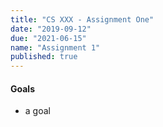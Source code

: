 ```yaml
---
title: "CS XXX - Assignment One"
date: "2019-09-12"
due: "2021-06-15"
name: "Assignment 1"
published: true
---
```


#### Goals

- a goal
